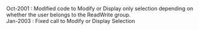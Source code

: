 Oct-2001 : Modified code to Modify or Display only selection depending on whether the user belongs to the ReadWrite group.  Jan-2003 : Fixed call to Modify or Display Selection